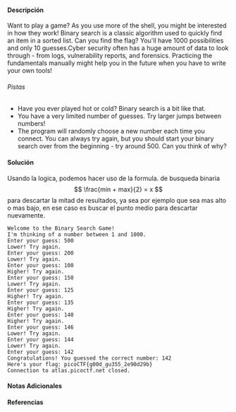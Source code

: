 #### Descripción

Want to play a game? As you use more of the shell, you might be interested in how they work! Binary search is a classic algorithm used to quickly find an item in a sorted list. Can you find the flag? You'll have 1000 possibilities and only 10 guesses.Cyber security often has a huge amount of data to look through - from logs, vulnerability reports, and forensics. Practicing the fundamentals manually might help you in the future when you have to write your own tools!
###### Pistas
- Have you ever played hot or cold? Binary search is a bit like that.
- You have a very limited number of guesses. Try larger jumps between numbers!
- The program will randomly choose a new number each time you connect. You can always try again, but you should start your binary search over from the beginning - try around 500. Can you think of why?

#### Solución 
Usando la logica, podemos hacer uso de la formula. de busqueda binaria $$ \frac{min + max}{2} = x $$ para descartar la mitad de resultados, ya sea por ejemplo que sea mas alto o mas bajo, en ese caso es buscar el punto medio para descartar nuevamente. 

```
Welcome to the Binary Search Game!
I'm thinking of a number between 1 and 1000.
Enter your guess: 500
Lower! Try again.
Enter your guess: 200
Lower! Try again.
Enter your guess: 100
Higher! Try again.
Enter your guess: 150
Lower! Try again.
Enter your guess: 125
Higher! Try again.
Enter your guess: 135
Higher! Try again.
Enter your guess: 140
Higher! Try again.
Enter your guess: 146
Lower! Try again.
Enter your guess: 144
Lower! Try again.
Enter your guess: 142
Congratulations! You guessed the correct number: 142
Here's your flag: picoCTF{g00d_gu355_2e90d29b}
Connection to atlas.picoctf.net closed.
```

#### Notas Adicionales

#### Referencias